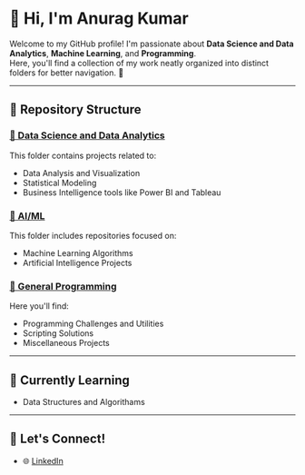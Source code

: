 # 👋 Hi, I'm Anurag Kumar  

Welcome to my GitHub profile! I'm passionate about **Data Science and Data Analytics**, **Machine Learning**, and **Programming**.  
Here, you'll find a collection of my work neatly organized into distinct folders for better navigation. 🚀  

---

## 📂 Repository Structure  

### [📁 Data Science and Data Analytics](https://github.com/anuragkumar?tab=repositories&q=&type=&language=&sort=&topic=data-science)  
This folder contains projects related to:  
- Data Analysis and Visualization  
- Statistical Modeling  
- Business Intelligence tools like Power BI and Tableau  

### [📁 AI/ML](https://github.com/anuragkumar?tab=repositories&q=&type=&language=&sort=&topic=ai-ml)  
This folder includes repositories focused on:  
- Machine Learning Algorithms  
- Artificial Intelligence Projects  

### [📁 General Programming](https://github.com/anuragkumar?tab=repositories&q=&type=&language=&sort=&topic=programming)  
Here you'll find:  
- Programming Challenges and Utilities  
- Scripting Solutions  
- Miscellaneous Projects    

---

## 🌱 Currently Learning     
- Data Structures and Algorithams
  
---

## 🤝 Let's Connect!  
- 🌐 [LinkedIn](www.linkedin.com/in/anurag-mba)  

